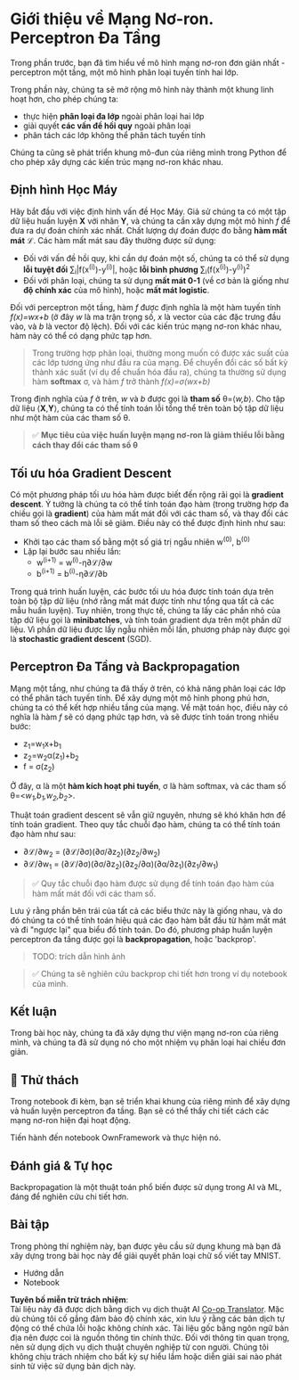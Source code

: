 <!--
CO_OP_TRANSLATOR_METADATA:
{
  "original_hash": "df98b2c59f87d8543135301e87969f70",
  "translation_date": "2025-05-20T02:23:24+00:00",
  "source_file": "15-rag-and-vector-databases/data/own_framework.md",
  "language_code": "vi"
}
-->
# Giới thiệu về Mạng Nơ-ron. Perceptron Đa Tầng

Trong phần trước, bạn đã tìm hiểu về mô hình mạng nơ-ron đơn giản nhất - perceptron một tầng, một mô hình phân loại tuyến tính hai lớp.

Trong phần này, chúng ta sẽ mở rộng mô hình này thành một khung linh hoạt hơn, cho phép chúng ta:

* thực hiện **phân loại đa lớp** ngoài phân loại hai lớp
* giải quyết **các vấn đề hồi quy** ngoài phân loại
* phân tách các lớp không thể phân tách tuyến tính

Chúng ta cũng sẽ phát triển khung mô-đun của riêng mình trong Python để cho phép xây dựng các kiến trúc mạng nơ-ron khác nhau.

## Định hình Học Máy

Hãy bắt đầu với việc định hình vấn đề Học Máy. Giả sử chúng ta có một tập dữ liệu huấn luyện **X** với nhãn **Y**, và chúng ta cần xây dựng một mô hình *f* để đưa ra dự đoán chính xác nhất. Chất lượng dự đoán được đo bằng **hàm mất mát** ℒ. Các hàm mất mát sau đây thường được sử dụng:

* Đối với vấn đề hồi quy, khi cần dự đoán một số, chúng ta có thể sử dụng **lỗi tuyệt đối** ∑<sub>i</sub>|f(x<sup>(i)</sup>)-y<sup>(i)</sup>|, hoặc **lỗi bình phương** ∑<sub>i</sub>(f(x<sup>(i)</sup>)-y<sup>(i)</sup>)<sup>2</sup>
* Đối với phân loại, chúng ta sử dụng **mất mát 0-1** (về cơ bản là giống như **độ chính xác** của mô hình), hoặc **mất mát logistic**.

Đối với perceptron một tầng, hàm *f* được định nghĩa là một hàm tuyến tính *f(x)=wx+b* (ở đây *w* là ma trận trọng số, *x* là vector của các đặc trưng đầu vào, và *b* là vector độ lệch). Đối với các kiến trúc mạng nơ-ron khác nhau, hàm này có thể có dạng phức tạp hơn.

> Trong trường hợp phân loại, thường mong muốn có được xác suất của các lớp tương ứng như đầu ra của mạng. Để chuyển đổi các số bất kỳ thành xác suất (ví dụ để chuẩn hóa đầu ra), chúng ta thường sử dụng hàm **softmax** σ, và hàm *f* trở thành *f(x)=σ(wx+b)*

Trong định nghĩa của *f* ở trên, *w* và *b* được gọi là **tham số** θ=⟨*w,b*⟩. Cho tập dữ liệu ⟨**X**,**Y**⟩, chúng ta có thể tính toán lỗi tổng thể trên toàn bộ tập dữ liệu như một hàm của các tham số θ.

> ✅ **Mục tiêu của việc huấn luyện mạng nơ-ron là giảm thiểu lỗi bằng cách thay đổi các tham số θ**

## Tối ưu hóa Gradient Descent

Có một phương pháp tối ưu hóa hàm được biết đến rộng rãi gọi là **gradient descent**. Ý tưởng là chúng ta có thể tính toán đạo hàm (trong trường hợp đa chiều gọi là **gradient**) của hàm mất mát đối với các tham số, và thay đổi các tham số theo cách mà lỗi sẽ giảm. Điều này có thể được định hình như sau:

* Khởi tạo các tham số bằng một số giá trị ngẫu nhiên w<sup>(0)</sup>, b<sup>(0)</sup>
* Lặp lại bước sau nhiều lần:
    - w<sup>(i+1)</sup> = w<sup>(i)</sup>-η∂ℒ/∂w
    - b<sup>(i+1)</sup> = b<sup>(i)</sup>-η∂ℒ/∂b

Trong quá trình huấn luyện, các bước tối ưu hóa được tính toán dựa trên toàn bộ tập dữ liệu (nhớ rằng mất mát được tính như tổng qua tất cả các mẫu huấn luyện). Tuy nhiên, trong thực tế, chúng ta lấy các phần nhỏ của tập dữ liệu gọi là **minibatches**, và tính toán gradient dựa trên một phần dữ liệu. Vì phần dữ liệu được lấy ngẫu nhiên mỗi lần, phương pháp này được gọi là **stochastic gradient descent** (SGD).

## Perceptron Đa Tầng và Backpropagation

Mạng một tầng, như chúng ta đã thấy ở trên, có khả năng phân loại các lớp có thể phân tách tuyến tính. Để xây dựng một mô hình phong phú hơn, chúng ta có thể kết hợp nhiều tầng của mạng. Về mặt toán học, điều này có nghĩa là hàm *f* sẽ có dạng phức tạp hơn, và sẽ được tính toán trong nhiều bước:
* z<sub>1</sub>=w<sub>1</sub>x+b<sub>1</sub>
* z<sub>2</sub>=w<sub>2</sub>α(z<sub>1</sub>)+b<sub>2</sub>
* f = σ(z<sub>2</sub>)

Ở đây, α là một **hàm kích hoạt phi tuyến**, σ là hàm softmax, và các tham số θ=<*w<sub>1</sub>,b<sub>1</sub>,w<sub>2</sub>,b<sub>2</sub>*>.

Thuật toán gradient descent sẽ vẫn giữ nguyên, nhưng sẽ khó khăn hơn để tính toán gradient. Theo quy tắc chuỗi đạo hàm, chúng ta có thể tính toán đạo hàm như sau:

* ∂ℒ/∂w<sub>2</sub> = (∂ℒ/∂σ)(∂σ/∂z<sub>2</sub>)(∂z<sub>2</sub>/∂w<sub>2</sub>)
* ∂ℒ/∂w<sub>1</sub> = (∂ℒ/∂σ)(∂σ/∂z<sub>2</sub>)(∂z<sub>2</sub>/∂α)(∂α/∂z<sub>1</sub>)(∂z<sub>1</sub>/∂w<sub>1</sub>)

> ✅ Quy tắc chuỗi đạo hàm được sử dụng để tính toán đạo hàm của hàm mất mát đối với các tham số.

Lưu ý rằng phần bên trái của tất cả các biểu thức này là giống nhau, và do đó chúng ta có thể tính toán hiệu quả các đạo hàm bắt đầu từ hàm mất mát và đi "ngược lại" qua biểu đồ tính toán. Do đó, phương pháp huấn luyện perceptron đa tầng được gọi là **backpropagation**, hoặc 'backprop'.

> TODO: trích dẫn hình ảnh

> ✅ Chúng ta sẽ nghiên cứu backprop chi tiết hơn trong ví dụ notebook của mình.

## Kết luận

Trong bài học này, chúng ta đã xây dựng thư viện mạng nơ-ron của riêng mình, và chúng ta đã sử dụng nó cho một nhiệm vụ phân loại hai chiều đơn giản.

## 🚀 Thử thách

Trong notebook đi kèm, bạn sẽ triển khai khung của riêng mình để xây dựng và huấn luyện perceptron đa tầng. Bạn sẽ có thể thấy chi tiết cách các mạng nơ-ron hiện đại hoạt động.

Tiến hành đến notebook OwnFramework và thực hiện nó.

## Đánh giá & Tự học

Backpropagation là một thuật toán phổ biến được sử dụng trong AI và ML, đáng để nghiên cứu chi tiết hơn.

## Bài tập

Trong phòng thí nghiệm này, bạn được yêu cầu sử dụng khung mà bạn đã xây dựng trong bài học này để giải quyết phân loại chữ số viết tay MNIST.

* Hướng dẫn
* Notebook

**Tuyên bố miễn trừ trách nhiệm**:  
Tài liệu này đã được dịch bằng dịch vụ dịch thuật AI [Co-op Translator](https://github.com/Azure/co-op-translator). Mặc dù chúng tôi cố gắng đảm bảo độ chính xác, xin lưu ý rằng các bản dịch tự động có thể chứa lỗi hoặc không chính xác. Tài liệu gốc bằng ngôn ngữ bản địa nên được coi là nguồn thông tin chính thức. Đối với thông tin quan trọng, nên sử dụng dịch vụ dịch thuật chuyên nghiệp từ con người. Chúng tôi không chịu trách nhiệm cho bất kỳ sự hiểu lầm hoặc diễn giải sai nào phát sinh từ việc sử dụng bản dịch này.